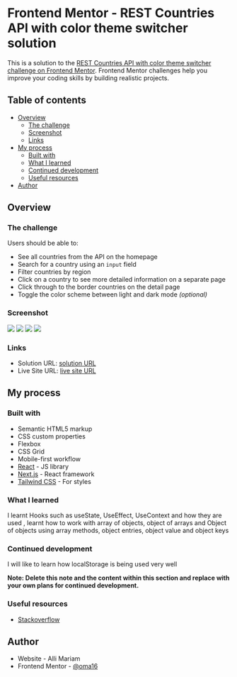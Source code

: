 # Frontend Mentor - REST Countries API with color theme switcher solution

This is a solution to the [REST Countries API with color theme switcher challenge on Frontend Mentor](https://www.frontendmentor.io/challenges/rest-countries-api-with-color-theme-switcher-5cacc469fec04111f7b848ca). Frontend Mentor challenges help you improve your coding skills by building realistic projects. 

## Table of contents

- [Overview](#overview)
  - [The challenge](#the-challenge)
  - [Screenshot](#screenshot)
  - [Links](#links)
- [My process](#my-process)
  - [Built with](#built-with)
  - [What I learned](#what-i-learned)
  - [Continued development](#continued-development)
  - [Useful resources](#useful-resources)
- [Author](#author)




## Overview

### The challenge

Users should be able to:

- See all countries from the API on the homepage
- Search for a country using an `input` field
- Filter countries by region
- Click on a country to see more detailed information on a separate page
- Click through to the border countries on the detail page
- Toggle the color scheme between light and dark mode *(optional)*

### Screenshot

![](./webscreendark)
![](./webscreenlight)
![](./mobscreendark)
![](./mobscreenlight)



### Links

- Solution URL: [solution URL](https://github.com/oma16/Rest-Countries)
- Live Site URL: [live site URL](https://rest-countries-pi-five.vercel.app/)

## My process

### Built with

- Semantic HTML5 markup
- CSS custom properties
- Flexbox
- CSS Grid
- Mobile-first workflow
- [React](https://reactjs.org/) - JS library
- [Next.js](https://nextjs.org/) - React framework
- [Tailwind CSS](https://tailwindcss.com/) - For styles



### What I learned

I learnt Hooks such as useState, UseEffect, UseContext and how they are used , learnt how to work with array of objects, object of arrays and Object of objects using array methods, object entries, object value and object keys



### Continued development

I will like to learn how localStorage is being used very well

**Note: Delete this note and the content within this section and replace with your own plans for continued development.**

### Useful resources

- [Stackoverflow](https://stackoverflow.com/) 



## Author

- Website - Alli Mariam
- Frontend Mentor - [@oma16](https://www.frontendmentor.io/profile/oma16)



